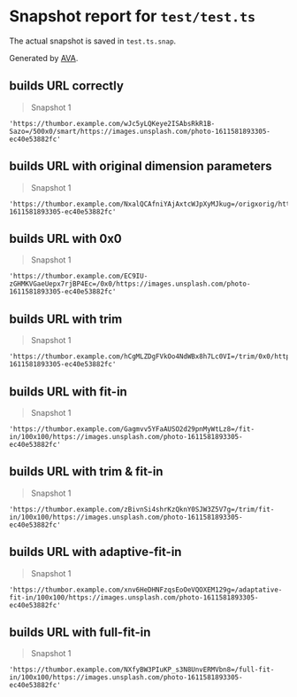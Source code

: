 # Snapshot report for `test/test.ts`

The actual snapshot is saved in `test.ts.snap`.

Generated by [AVA](https://avajs.dev).

## builds URL correctly

> Snapshot 1

    'https://thumbor.example.com/wJc5yLQKeye2ISAbsRkR1B-Sazo=/500x0/smart/https://images.unsplash.com/photo-1611581893305-ec40e53882fc'

## builds URL with original dimension parameters

> Snapshot 1

    'https://thumbor.example.com/NxalQCAfniYAjAxtcWJpXyMJkug=/origxorig/https://images.unsplash.com/photo-1611581893305-ec40e53882fc'

## builds URL with 0x0

> Snapshot 1

    'https://thumbor.example.com/EC9IU-zGHMKVGaeUepx7rjBP4Ec=/0x0/https://images.unsplash.com/photo-1611581893305-ec40e53882fc'

## builds URL with trim

> Snapshot 1

    'https://thumbor.example.com/hCgMLZDgFVkOo4NdWBx8h7Lc0VI=/trim/0x0/https://images.unsplash.com/photo-1611581893305-ec40e53882fc'

## builds URL with fit-in

> Snapshot 1

    'https://thumbor.example.com/Gagmvv5YFaAUSO2d29pnMyWtLz8=/fit-in/100x100/https://images.unsplash.com/photo-1611581893305-ec40e53882fc'

## builds URL with trim & fit-in

> Snapshot 1

    'https://thumbor.example.com/zBivnSi4shrKzQknY0SJW3Z5V7g=/trim/fit-in/100x100/https://images.unsplash.com/photo-1611581893305-ec40e53882fc'

## builds URL with adaptive-fit-in

> Snapshot 1

    'https://thumbor.example.com/xnv6HeDHNFzqsEoOeVQOXEM129g=/adaptative-fit-in/100x100/https://images.unsplash.com/photo-1611581893305-ec40e53882fc'

## builds URL with full-fit-in

> Snapshot 1

    'https://thumbor.example.com/NXfyBW3PIuKP_s3N8UnvERMVbn8=/full-fit-in/100x100/https://images.unsplash.com/photo-1611581893305-ec40e53882fc'
